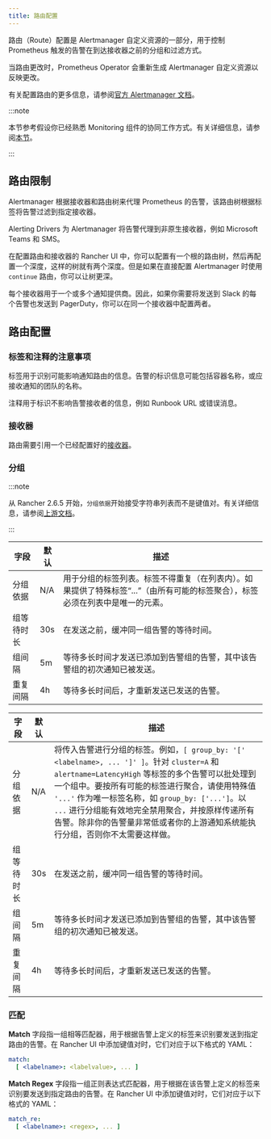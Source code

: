 ```yaml
---
title: 路由配置
---
```


路由（Route）配置是 Alertmanager 自定义资源的一部分，用于控制 Prometheus 触发的告警在到达接收器之前的分组和过滤方式。

当路由更改时，Prometheus Operator 会重新生成 Alertmanager 自定义资源以反映更改。

有关配置路由的更多信息，请参阅[官方 Alertmanager 文档](https://www.prometheus.io/docs/alerting/latest/configuration/#route)。

:::note

本节参考假设你已经熟悉 Monitoring 组件的协同工作方式。有关详细信息，请参阅[本节](../../integrations-in-rancher/monitoring-and-alerting/how-monitoring-works.md)。

:::



## 路由限制

Alertmanager 根据接收器和路由树来代理 Prometheus 的告警，该路由树根据标签将告警过滤到指定接收器。

Alerting Drivers 为 Alertmanager 将告警代理到非原生接收器，例如 Microsoft Teams 和 SMS。

在配置路由和接收器的 Rancher UI 中，你可以配置有一个根的路由树，然后再配置一个深度，这样的树就有两个深度。但是如果在直接配置 Alertmanager 时使用 `continue` 路由，你可以让树更深。

每个接收器用于一个或多个通知提供商。因此，如果你需要将发送到 Slack 的每个告警也发送到 PagerDuty，你可以在同一个接收器中配置两者。

## 路由配置

### 标签和注释的注意事项

标签用于识别可能影响通知路由的信息。告警的标识信息可能包括容器名称，或应接收通知的团队的名称。

注释用于标识不影响告警接收者的信息，例如 Runbook URL 或错误消息。


### 接收器
路由需要引用一个已经配置好的[接收器](./receivers.md)。

### 分组

<Tabs>
<TabItem value="Rancher v2.6.5+">

:::note

从 Rancher 2.6.5 开始，`分组依据`开始接受字符串列表而不是键值对。有关详细信息，请参阅[上游文档](https://github.com/prometheus-operator/prometheus-operator/blob/main/Documentation/api-reference/api.md#route)。

:::

| 字段 | 默认 | 描述 |
|-------|--------------|---------|
| 分组依据 | N/A | 用于分组的标签列表。标签不得重复（在列表内）。如果提供了特殊标签“...”（由所有可能的标签聚合），标签必须在列表中是唯一的元素。 |
| 组等待时长 | 30s | 在发送之前，缓冲同一组告警的等待时间。 |
| 组间隔 | 5m | 等待多长时间才发送已添加到告警组的告警，其中该告警组的初次通知已被发送。 |
| 重复间隔 | 4h | 等待多长时间后，才重新发送已发送的告警。 |

</TabItem>
<TabItem value="Rancher 版本低于 v2.6.5">

| 字段 | 默认 | 描述 |
|-------|--------------|---------|
| 分组依据 | N/A | 将传入告警进行分组的标签。例如，`[ group_by: '[' <labelname>, ... ']' ]`。针对 `cluster=A` 和 `alertname=LatencyHigh` 等标签的多个告警可以批处理到一个组中。要按所有可能的标签进行聚合，请使用特殊值 `'...'` 作为唯一标签名称，如 `group_by: ['...']`。以 `...` 进行分组能有效地完全禁用聚合，并按原样传递所有告警。除非你的告警量非常低或者你的上游通知系统能执行分组，否则你不太需要这样做。 |
| 组等待时长 | 30s | 在发送之前，缓冲同一组告警的等待时间。 |
| 组间隔 | 5m | 等待多长时间才发送已添加到告警组的告警，其中该告警组的初次通知已被发送。 |
| 重复间隔 | 4h | 等待多长时间后，才重新发送已发送的告警。 |

</TabItem>
</Tabs>



### 匹配

**Match** 字段指一组相等匹配器，用于根据告警上定义的标签来识别要发送到指定路由的告警。在 Rancher UI 中添加键值对时，它们对应于以下格式的 YAML：

```yaml
match:
  [ <labelname>: <labelvalue>, ... ]
```

**Match Regex** 字段指一组正则表达式匹配器，用于根据在该告警上定义的标签来识别要发送到指定路由的告警。在 Rancher UI 中添加键值对时，它们对应于以下格式的 YAML：

```yaml
match_re:
  [ <labelname>: <regex>, ... ]
```

